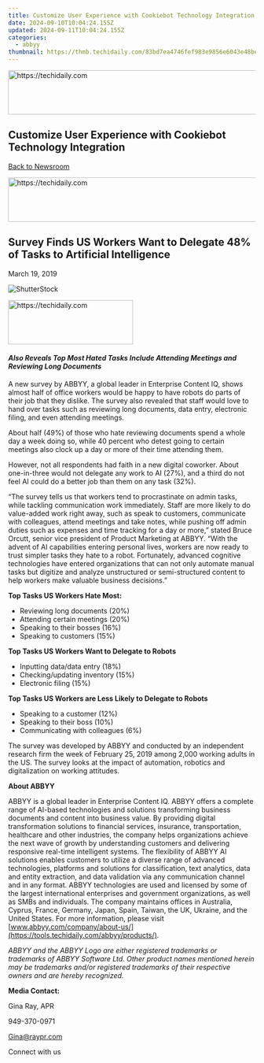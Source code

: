 ```yaml
---
title: Customize User Experience with Cookiebot Technology Integration
date: 2024-09-10T10:04:24.155Z
updated: 2024-09-11T10:04:24.155Z
categories:
  - abbyy
thumbnail: https://thmb.techidaily.com/83bd7ea4746fef983e9856e6043e48be8dfdd87c4406254504ec111012f48674.jpg
---
```






<!-- affiliate ads begin -->
<a href="https://ephamedtechinc.pxf.io/c/5597632/2130528/26400" target="_top" id="2130528">
  <img src="//a.impactradius-go.com/display-ad/26400-2130528" border="0" alt="https://techidaily.com" width="728" height="90"/>
</a>
<img height="0" width="0" src="https://ephamedtechinc.pxf.io/i/5597632/2130528/26400" style="position:absolute;visibility:hidden;" border="0" />
<!-- affiliate ads end -->




## Customize User Experience with Cookiebot Technology Integration

[Back to Newsroom](https://tools.techidaily.com/abbyy/products/)





<!-- affiliate ads begin -->
<a href="https://ephamedtechinc.pxf.io/c/5597632/2120865/26400?prodsku=mercury" target="_top" id="2120865">
  <img src="//a.impactradius-go.com/display-ad/26400-2120865" border="0" alt="https://techidaily.com" width="728" height="90"/>
</a>
<img height="0" width="0" src="https://ephamedtechinc.pxf.io/i/5597632/2120865/26400?prodsku=mercury" style="position:absolute;visibility:hidden;" border="0" />
<!-- affiliate ads end -->




## Survey Finds US Workers Want to Delegate 48% of Tasks to Artificial Intelligence

March 19, 2019

![ShutterStock](https://content.abbyy.com/-/media/project/abbyy/abbyy/branchtemplates/shutterstock_1272462163_1296-x-729.jpg?h=729&iar=0&w=1296)





<!-- affiliate ads begin -->
<a href="https://25home.pxf.io/c/5597632/2123473/16836" target="_top" id="2123473">
  <img src="//a.impactradius-go.com/display-ad/16836-2123473" border="0" alt="https://techidaily.com" width="254" height="90"/>
</a>
<img height="0" width="0" src="https://25home.pxf.io/i/5597632/2123473/16836" style="position:absolute;visibility:hidden;" border="0" />
<!-- affiliate ads end -->




#### _Also Reveals Top Most Hated Tasks Include Attending Meetings and Reviewing Long Documents_

A new survey by ABBYY, a global leader in Enterprise Content IQ, shows almost half of office workers would be happy to have robots do parts of their job that they dislike. The survey also revealed that staff would love to hand over tasks such as reviewing long documents, data entry, electronic filing, and even attending meetings.

About half (49%) of those who hate reviewing documents spend a whole day a week doing so, while 40 percent who detest going to certain meetings also clock up a day or more of their time attending them.

However, not all respondents had faith in a new digital coworker. About one-in-three would not delegate any work to AI (27%), and a third do not feel AI could do a better job than them on any task (32%).

“The survey tells us that workers tend to procrastinate on admin tasks, while tackling communication work immediately. Staff are more likely to do value-added work right away, such as speak to customers, communicate with colleagues, attend meetings and take notes, while pushing off admin duties such as expenses and time tracking for a day or more,” stated Bruce Orcutt, senior vice president of Product Marketing at ABBYY. “With the advent of AI capabilities entering personal lives, workers are now ready to trust simpler tasks they hate to a robot. Fortunately, advanced cognitive technologies have entered organizations that can not only automate manual tasks but digitize and analyze unstructured or semi-structured content to help workers make valuable business decisions.”

  
**Top Tasks US Workers Hate Most:**

* Reviewing long documents (20%)
* Attending certain meetings (20%)
* Speaking to their bosses (16%)
* Speaking to customers (15%)

  
**Top Tasks US Workers Want to Delegate to Robots**

* Inputting data/data entry (18%)
* Checking/updating inventory (15%)
* Electronic filing (15%)

  
**Top Tasks US Workers are Less Likely to Delegate to Robots**

* Speaking to a customer (12%)
* Speaking to their boss (10%)
* Communicating with colleagues (6%)

The survey was developed by ABBYY and conducted by an independent research firm the week of February 25, 2019 among 2,000 working adults in the US. The survey looks at the impact of automation, robotics and digitalization on working attitudes.

  
**About ABBYY**

ABBYY is a global leader in Enterprise Content IQ. ABBYY offers a complete range of AI-based technologies and solutions transforming business documents and content into business value. By providing digital transformation solutions to financial services, insurance, transportation, healthcare and other industries, the company helps organizations achieve the next wave of growth by understanding customers and delivering responsive real-time intelligent systems. The flexibility of ABBYY AI solutions enables customers to utilize a diverse range of advanced technologies, platforms and solutions for classification, text analytics, data and entity extraction, and data validation via any communication channel and in any format. ABBYY technologies are used and licensed by some of the largest international enterprises and government organizations, as well as SMBs and individuals. The company maintains offices in Australia, Cyprus, France, Germany, Japan, Spain, Taiwan, the UK, Ukraine, and the United States. For more information, please visit [www.abbyy.com/company/about-us/](https://tools.techidaily.com/abbyy/products/).

_ABBYY and the ABBYY Logo are either registered trademarks or trademarks of ABBYY Software Ltd. Other product names mentioned herein may be trademarks and/or registered trademarks of their respective owners and are hereby recognized._

  
**Media Contact:**

Gina Ray, APR

949-370-0971

[Gina@raypr.com](https://tools.techidaily.com/abbyy/products/)  

Connect with us

<ins class="adsbygoogle"
     style="display:block"
     data-ad-format="autorelaxed"
     data-ad-client="ca-pub-7571918770474297"
     data-ad-slot="1223367746"></ins>



<ins class="adsbygoogle"
     style="display:block"
     data-ad-client="ca-pub-7571918770474297"
     data-ad-slot="8358498916"
     data-ad-format="auto"
     data-full-width-responsive="true"></ins>


